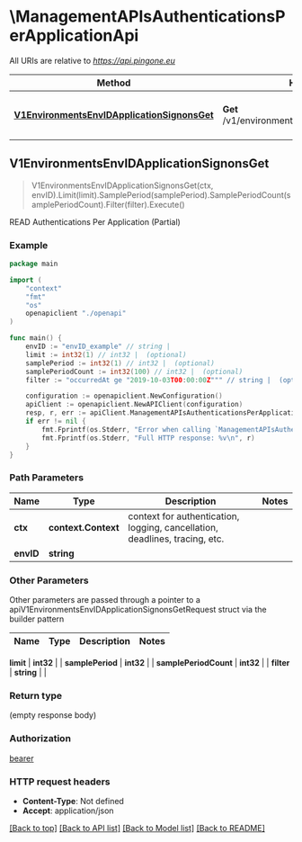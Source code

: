 # \ManagementAPIsAuthenticationsPerApplicationApi

All URIs are relative to *https://api.pingone.eu*

Method | HTTP request | Description
------------- | ------------- | -------------
[**V1EnvironmentsEnvIDApplicationSignonsGet**](ManagementAPIsAuthenticationsPerApplicationApi.md#V1EnvironmentsEnvIDApplicationSignonsGet) | **Get** /v1/environments/{envID}/applicationSignons | READ Authentications Per Application (Partial)



## V1EnvironmentsEnvIDApplicationSignonsGet

> V1EnvironmentsEnvIDApplicationSignonsGet(ctx, envID).Limit(limit).SamplePeriod(samplePeriod).SamplePeriodCount(samplePeriodCount).Filter(filter).Execute()

READ Authentications Per Application (Partial)



### Example

```go
package main

import (
    "context"
    "fmt"
    "os"
    openapiclient "./openapi"
)

func main() {
    envID := "envID_example" // string | 
    limit := int32(1) // int32 |  (optional)
    samplePeriod := int32(1) // int32 |  (optional)
    samplePeriodCount := int32(100) // int32 |  (optional)
    filter := "occurredAt ge "2019-10-03T00:00:00Z""" // string |  (optional)

    configuration := openapiclient.NewConfiguration()
    apiClient := openapiclient.NewAPIClient(configuration)
    resp, r, err := apiClient.ManagementAPIsAuthenticationsPerApplicationApi.V1EnvironmentsEnvIDApplicationSignonsGet(context.Background(), envID).Limit(limit).SamplePeriod(samplePeriod).SamplePeriodCount(samplePeriodCount).Filter(filter).Execute()
    if err != nil {
        fmt.Fprintf(os.Stderr, "Error when calling `ManagementAPIsAuthenticationsPerApplicationApi.V1EnvironmentsEnvIDApplicationSignonsGet``: %v\n", err)
        fmt.Fprintf(os.Stderr, "Full HTTP response: %v\n", r)
    }
}
```

### Path Parameters


Name | Type | Description  | Notes
------------- | ------------- | ------------- | -------------
**ctx** | **context.Context** | context for authentication, logging, cancellation, deadlines, tracing, etc.
**envID** | **string** |  | 

### Other Parameters

Other parameters are passed through a pointer to a apiV1EnvironmentsEnvIDApplicationSignonsGetRequest struct via the builder pattern


Name | Type | Description  | Notes
------------- | ------------- | ------------- | -------------

 **limit** | **int32** |  | 
 **samplePeriod** | **int32** |  | 
 **samplePeriodCount** | **int32** |  | 
 **filter** | **string** |  | 

### Return type

 (empty response body)

### Authorization

[bearer](../README.md#bearer)

### HTTP request headers

- **Content-Type**: Not defined
- **Accept**: application/json

[[Back to top]](#) [[Back to API list]](../README.md#documentation-for-api-endpoints)
[[Back to Model list]](../README.md#documentation-for-models)
[[Back to README]](../README.md)

